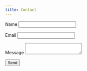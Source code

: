 ```yaml
---
title: Contact
---
```

<form name="contact" netlify>
  <p>
    <label>Name <input type="text" name="name" /></label>
  </p>
  <p>
    <label>Email <input type="email" name="email" /></label>
  </p>
  <p>
    <label for="Message">Message</label>
    <textarea type="body" name="Message" /></textarea>
  </p>
  <p>
    <button type="submit">Send</button>
  </p>
</form>